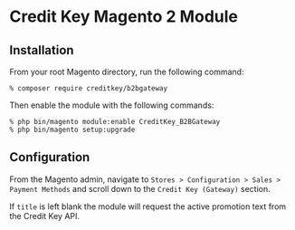 # Credit Key Magento 2 Module

## Installation

From your root Magento directory, run the following command:

```
% composer require creditkey/b2bgateway
```

Then enable the module with the following commands:
```
% php bin/magento module:enable CreditKey_B2BGateway
% php bin/magento setup:upgrade
```

## Configuration

From the Magento admin, navigate to ```Stores > Configuration > Sales > Payment Methods``` and scroll down to the ```Credit Key (Gateway)``` section.

If `title` is left blank the module will request the active promotion text from the Credit Key API.
